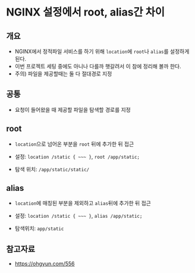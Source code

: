 # NGINX 설정에서 root, alias간 차이

## 개요

* NGINX에서 정적파일 서비스를 하기 위해 `location`에 `root`나 `alias`를 설정하게 된다.
* 이번 프로젝트 세팅 중에도 아니나 다를까 햇갈려서 이 참에 정리해 볼까 한다.
* 주의) 파일을 제공할때는 둘 다 절대경로 지정



## 공통

* 요청이 들어왔을 때 제공할 파일을 탐색할 경로를 지정



## root

* `location`으로 넘어온 부분을 `root` 뒤에 추가한 뒤 접근

* 설정: `location /static { ~~~ }`, `root /app/static;`
* 탐색 위치: `/app/static/static/`



## alias

* `location`에 매칭된 부분을 제외하고 `alias`뒤에 추가한 뒤 접근

* 설정: `location /static { ~~~ }`, `alias /app/static;`
* 탐색위치: `app/static`



## 참고자료

* <https://ohgyun.com/556>